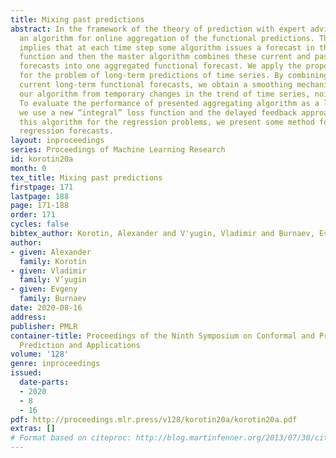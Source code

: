 ```yaml
---
title: Mixing past predictions
abstract: In the framework of the theory of prediction with expert advice, we present
  an algorithm for online aggregation of the functional predictions. The approach
  implies that at each time step some algorithm issues a forecast in the form of a
  function and then the master algorithm combines these current and past functional
  forecasts into one aggregated functional forecast. We apply the proposed algorithm
  for the problem of long-term predictions of time series. By combining the past and
  current long-term functional forecasts, we obtain a smoothing mechanism that protects
  our algorithm from temporary changes in the trend of time series, noise and outliers.
  To evaluate the performance of presented aggregating algorithm as a long-term forecaster
  we use a new “integral” loss function and the delayed feedback approach. We apply
  this algorithm for the regression problems, we present some method for smoothing
  regression forecasts.
layout: inproceedings
series: Proceedings of Machine Learning Research
id: korotin20a
month: 0
tex_title: Mixing past predictions
firstpage: 171
lastpage: 188
page: 171-188
order: 171
cycles: false
bibtex_author: Korotin, Alexander and V'yugin, Vladimir and Burnaev, Evgeny
author:
- given: Alexander
  family: Korotin
- given: Vladimir
  family: V’yugin
- given: Evgeny
  family: Burnaev
date: 2020-08-16
address: 
publisher: PMLR
container-title: Proceedings of the Ninth Symposium on Conformal and Probabilistic
  Prediction and Applications
volume: '128'
genre: inproceedings
issued:
  date-parts:
  - 2020
  - 8
  - 16
pdf: http://proceedings.mlr.press/v128/korotin20a/korotin20a.pdf
extras: []
# Format based on citeproc: http://blog.martinfenner.org/2013/07/30/citeproc-yaml-for-bibliographies/
---
```

